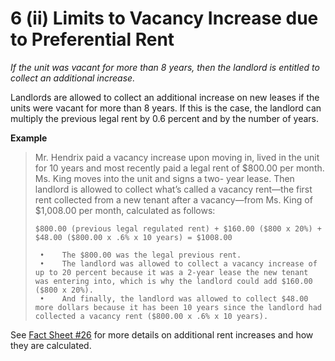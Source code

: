# 6 (ii) Limits to Vacancy Increase due to Preferential Rent
_If the unit was vacant for more than 8 years, then the landlord is entitled to collect an additional increase._

Landlords are allowed to collect an additional increase on new leases if the units were vacant for more than 8 years. If this is the case, the landlord can multiply the previous legal rent by 0.6 percent and by the number of years.

**Example**
> Mr. Hendrix paid a vacancy increase upon moving in, lived in the unit for 10 years and most recently paid a legal rent of $800.00 per month. Ms. King moves into the unit and signs a two- year lease. Then landlord is allowed to collect what’s called a vacancy rent—the first rent collected from a new tenant after a vacancy—from Ms. King of $1,008.00 per month, calculated as follows:
>
>     $800.00 (previous legal regulated rent) + $160.00 ($800 x 20%) + $48.00 ($800.00 x .6% x 10 years) = $1008.00
>
>      •	The $800.00 was the legal previous rent.
>      •	The landlord was allowed to collect a vacancy increase of up to 20 percent because it was a 2-year lease the new tenant was entering into, which is why the landlord could add $160.00 ($800 x 20%).
>      •	And finally, the landlord was allowed to collect $48.00 more dollars because it has been 10 years since the landlord had collected a vacancy rent ($800.00 x .6% x 10 years).


See [Fact Sheet #26](http://www.nyshcr.org/Rent/FactSheets/orafac26.pdf) for more details on additional rent increases and how they are calculated.
